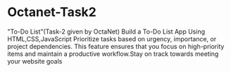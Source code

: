 # Octanet-Task2
"To-Do List"(Task-2 given by OctaNet) Build a To-Do List App Using HTML,CSS,JavaScript Prioritize tasks based on urgency, importance, or project dependencies. This feature ensures that you focus on high-priority items and maintain a productive workflow.Stay on track towards meeting your website goals
